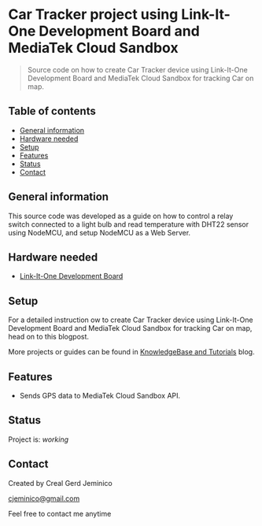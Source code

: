 # Car Tracker project using Link-It-One Development Board and MediaTek Cloud Sandbox
> Source code on how to create Car Tracker device using Link-It-One Development Board and MediaTek Cloud Sandbox for tracking Car on map.

## Table of contents
* [General information](#general-information)
* [Hardware needed](#hardware-needed)
* [Setup](#setup)
* [Features](#features)
* [Status](#status)
* [Contact](#contact)

## General information
This source code was developed as a guide on how to control a relay switch connected to a light bulb and read temperature with DHT22 sensor using NodeMCU, and setup NodeMCU as a Web Server.

## Hardware needed
* [Link-It-One Development Board](https://store.createlabz.com/collections/development-platform/products/15-002)

## Setup
For a detailed instruction ow to create Car Tracker device using Link-It-One Development Board and MediaTek Cloud Sandbox for tracking Car on map, head on to this blogpost.

More projects or guides can be found in [KnowledgeBase and Tutorials](https://store.createlabz.com/blogs/createlabz-tutorials) blog.

## Features
* Sends GPS data to MediaTek Cloud Sandbox API.

## Status
Project is: _working_

## Contact
Created by Creal Gerd Jeminico

cjeminico@gmail.com

Feel free to contact me anytime 
